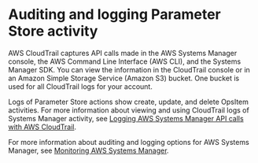 # Auditing and logging Parameter Store activity<a name="paramstore-logging-auditing"></a>

AWS CloudTrail captures API calls made in the AWS Systems Manager console, the AWS Command Line Interface \(AWS CLI\), and the Systems Manager SDK\. You can view the information in the CloudTrail console or in an Amazon Simple Storage Service \(Amazon S3\) bucket\. One bucket is used for all CloudTrail logs for your account\.

Logs of Parameter Store actions show create, update, and delete OpsItem activities\. For more information about viewing and using CloudTrail logs of Systems Manager activity, see [Logging AWS Systems Manager API calls with AWS CloudTrail](monitoring-cloudtrail-logs.md)\.

For more information about auditing and logging options for AWS Systems Manager, see [Monitoring AWS Systems Manager](monitoring.md)\.